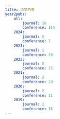 ```yaml
---
title: 论文列表
year2pubs:
    all:
        journal: 16
        conference: 114
    2024:
        journal: 5
        conference: 7
    2023:
        journal: 1
        conference: 36
    2022:
        journal: 5
        conference: 25
    2021:
        journal: 2
        conference: 20
    2020:
        journal: 2
        conference: 11
    2019:
        journal: 1
        conference: 15
---
```

